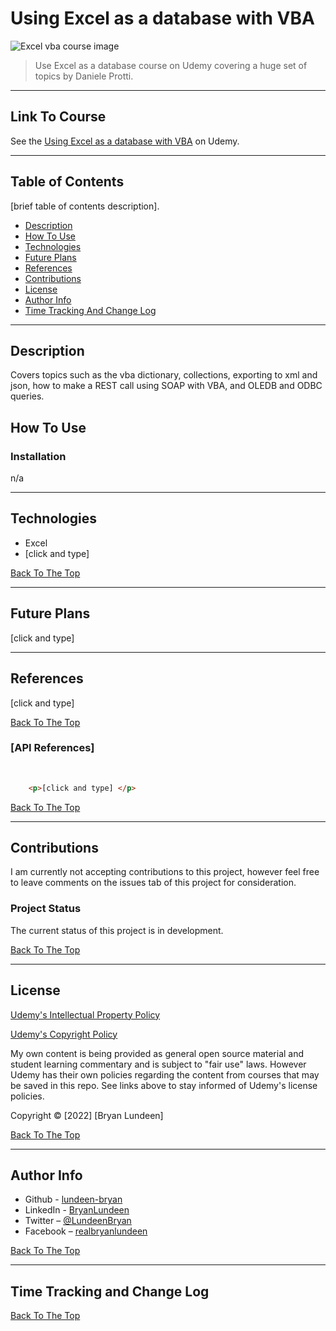 # Using Excel as a database with VBA

![Excel vba course image](https://img-b.udemycdn.com/course/480x270/1486452_3efd.jpg)

> Use Excel as a database course on Udemy covering a huge set of topics by Daniele Protti.

---

## Link To Course

See the [Using Excel as a database with VBA](https://www.udemy.com/course/1486452/) on Udemy.

---

## Table of Contents

[brief table of contents description].

- [Description](#description)
- [How To Use](#how-to-use)
- [Technologies](#technologies)
- [Future Plans](#future-plans)
- [References](#references)
- [Contributions](#contributions)
- [License](#license)
- [Author Info](#author-info)
- [Time Tracking And Change Log](#time-tracking-and-change-log)

---

## Description

Covers topics such as the vba dictionary, collections, exporting to xml and json, how to make a REST call using SOAP with VBA, and OLEDB and ODBC queries.

## How To Use

### Installation

n/a

---

## Technologies

- Excel
- [click and type]

[Back To The Top](#using-excel-as-a-database-with-vba)

---

## Future Plans

[click and type]

---

## References

[click and type]

[Back To The Top](#using-excel-as-a-database-with-vba)

### [API References]
<br>

```html
    <p>[click and type] </p>
```

[Back To The Top](#using-excel-as-a-database-with-vba)

---

## Contributions

I am currently not accepting contributions to this project, however feel free to leave comments on the issues tab of this project for consideration.

### Project Status

The current status of this project is in development.

[Back To The Top](#using-excel-as-a-database-with-vba)

---

## License

<udemy-copyright>

[Udemy's Intellectual Property Policy](https://www.udemy.com/terms/copyright/)

[Udemy's Copyright Policy](https://support.udemy.com/hc/en-us/sections/360002009393-Copyright)


<udemy-copyright/>


My own content is being provided as general open source material and student learning commentary and is subject to "fair use" laws. However Udemy has their own policies regarding the content from courses that may be saved in this repo. See links above to stay informed of Udemy's license policies.

Copyright &copy; [2022] [Bryan Lundeen]

<!--
<mitlicense>
<br/><br/>
MIT License
Permission is hereby granted, free of charge, to any person obtaining a copy of this software and associated documentation files (the "Software"), to deal in the Software without restriction, including without limitation the rights to use, copy, modify, merge, publish, distribute, sublicense, and/or sell copies of the Software, and to permit persons to whom the Software is furnished to do so, subject to the following conditions:
<br/><br/>
The above copyright notice and this permission notice shall be included in all copies or substantial portions of the Software.
<br/><br/>
THE SOFTWARE IS PROVIDED "AS IS", WITHOUT WARRANTY OF ANY KIND, EXPRESS OR IMPLIED, INCLUDING BUT NOT LIMITED TO THE WARRANTIES OF MERCHANTABILITY, FITNESS FOR A PARTICULAR PURPOSE AND NONINFRINGEMENT. IN NO EVENT SHALL THE AUTHORS OR COPYRIGHT HOLDERS BE LIABLE FOR ANY CLAIM, DAMAGES OR OTHER LIABILITY, WHETHER IN AN ACTION OF CONTRACT, TORT OR OTHERWISE, ARISING FROM, OUT OF OR IN CONNECTION WITH THE SOFTWARE OR THE USE OR OTHER DEALINGS IN THE SOFTWARE.
<br/><br/>
<mitlicense>
-->
<!--
<dmca>
Protection: All original content on https://github.com/lundeen-bryan/ is created by the website owner or published under permission including but not limited to text, design, code, images, photographs and videos are considered to be the Intellectual Property of the website owner, whether copyrighted or not, and are protected by DMCA Protection Services using the Digital Millennium Copyright Act Title 17 Chapter 512 (c)(3). Reproduction or re-publication of this content is prohibited without permission.
<br/><br/>
Digital Millennium Copyright Act: Part of the US Copyright Law. The DMCA addresses penalties for copyright infringement on the Internet and protects content creators by "establishing procedures for proper notification" to OSPs when copyright infringement is identified online. Online Copyright Infringement Liability Limitation Act, Title II of the DMCA "adds a new section 512 to the Copyright Act to create four new limitations on liability for copyright infringement by online service providers." These procedures allow content creators or their designated agent to file proper DMCA Takedown notice to the OSP in case infringed material has been detected on their servers.
<br/><br/>
Please see [GitHub’s](https://docs.github.com/en/github/site-policy/dmca-takedown-policy) DMCA Policy for further details.
<dmca>
-->

[Back To The Top](#using-excel-as-a-database-with-vba)

---

## Author Info

- Github - [lundeen-bryan](https://github.com/lundeen-bryan)
- LinkedIn - [BryanLundeen](https://www.linkedin.com/in/bryanlundeen/)
- Twitter – [@LundeenBryan](https://twitter.com/LundeenBryan)
- Facebook – [realbryanlundeen](https://www.facebook.com/realbryanlundeen)

[Back To The Top](#using-excel-as-a-database-with-vba)

---

## Time Tracking and Change Log

[Back To The Top](#using-excel-as-a-database-with-vba)
